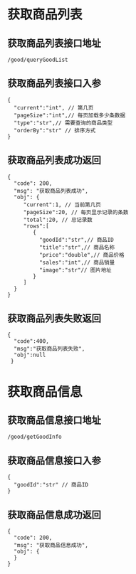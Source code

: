 # 获取商品列表
## 获取商品列表接口地址
    /good/queryGoodList
## 获取商品列表接口入参
    {
      "current":"int", // 第几页
      "pageSize":"int",// 每页加载多少条数据
      "type":"str",// 需要查询的商品类型
      "orderBy":"str" // 排序方式
    }
## 获取商品列表成功返回
    {
      "code": 200,
      "msg": "获取商品列表成功",
      "obj": {
         "current":1, // 当前第几页
         "pageSize":20, // 每页显示记录的条数
         "total":20, // 总记录数
         "rows":[
            {
              "goodId":"str",// 商品ID
              "title":"str",// 商品名称
              "price":"double",// 商品价格
              "sales":"int",// 商品销量
              "image":"str"// 图片地址
            }
         ]
      }
    }
## 获取商品列表失败返回
    {
      "code":400,
      "msg":"获取商品列表失败",
      "obj":null
     }
# 获取商品信息
## 获取商品信息接口地址
    /good/getGoodInfo
## 获取商品信息接口入参
    {
      "goodId":"str" // 商品ID
    }
## 获取商品信息成功返回
    {
      "code": 200,
      "msg": "获取商品信息成功",
      "obj": {
      }
    }
    